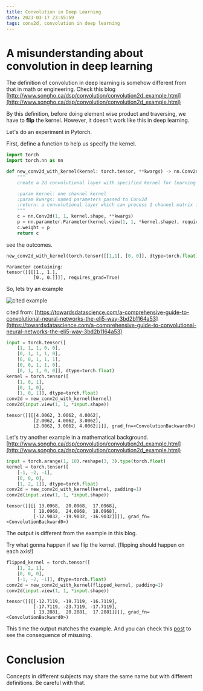 ```yaml
---
title: Convolution in Deep Learning
date: 2023-03-17 23:55:59
tags: conv2d, convolution in deep learning
---
```

# A misunderstanding about convolution in deep learning

The definition of convolution in deep learning is somehow different from that in math or engineering.
Check this blog [http://www.songho.ca/dsp/convolution/convolution2d_example.html](http://www.songho.ca/dsp/convolution/convolution2d_example.html)

By this definition, before doing element wise product and traversing, we have to **flip** the kernel. However, it doesn't work like this in deep learning.

Let's do an experiment in Pytorch.

First, define a function to help us specify the kernel.


```python
import torch
import torch.nn as nn
```


```python
def new_conv2d_with_kernel(kernel: torch.tensor, **kwargs) -> nn.Conv2d:
    """
    create a 2d convolutional layer with specified kernel for learning convolution operation in deep learning

    :param kernel: one channel kernel
    :param kwargs: named parameters passed to Conv2d
    :return: a convolutional layer which can process 1 channel matrix for 1 batch
    """
    c = nn.Conv2d(1, 1, kernel.shape, **kwargs)
    p = nn.parameter.Parameter(kernel.view(1, 1, *kernel.shape), requires_grad=True)    #Only Tensors of floating point and complex dtype can require gradients
    c.weight = p
    return c
```

see the outcomes.


```python
new_conv2d_with_kernel(torch.tensor([[1,1], [0, 0]], dtype=torch.float)).weight
```




    Parameter containing:
    tensor([[[[1., 1.],
              [0., 0.]]]], requires_grad=True)



So, lets try an example

![cited example](https://miro.medium.com/v2/resize:fit:1052/1*GcI7G-JLAQiEoCON7xFbhg.gif)

cited from: [https://towardsdatascience.com/a-comprehensive-guide-to-convolutional-neural-networks-the-eli5-way-3bd2b1164a53](https://towardsdatascience.com/a-comprehensive-guide-to-convolutional-neural-networks-the-eli5-way-3bd2b1164a53)


```python
input = torch.tensor([
    [1, 1, 1, 0, 0],
    [0, 1, 1, 1, 0],
    [0, 0, 1, 1, 1],
    [0, 0, 1, 1, 0],
    [0, 1, 1, 0, 0]], dtype=torch.float)
kernel = torch.tensor([
    [1, 0, 1],
    [0, 1, 0],
    [1, 0, 1]], dtype=torch.float)
conv2d = new_conv2d_with_kernel(kernel)
conv2d(input.view(1, 1, *input.shape))
```




    tensor([[[[4.0062, 3.0062, 4.0062],
              [2.0062, 4.0062, 3.0062],
              [2.0062, 3.0062, 4.0062]]]], grad_fn=<ConvolutionBackward0>)



Let's try another example in a mathematical background.
[http://www.songho.ca/dsp/convolution/convolution2d_example.html](http://www.songho.ca/dsp/convolution/convolution2d_example.html)


```python
input = torch.arange(1, 10).reshape(3, 3).type(torch.float)
kernel = torch.tensor([
    [-1, -2, -1],
    [0, 0, 0],
    [1, 2, 1]], dtype=torch.float)
conv2d = new_conv2d_with_kernel(kernel, padding=1)
conv2d(input.view(1, 1, *input.shape))
```




    tensor([[[[ 13.0968,  20.0968,  17.0968],
              [ 18.0968,  24.0968,  18.0968],
              [-12.9032, -19.9032, -16.9032]]]], grad_fn=<ConvolutionBackward0>)



The output is different from the example in this blog.

Try what gonna happen if we flip the kernel. (flipping should happen on each axis!)


```python
flipped_kernel = torch.tensor([
    [1, 2, 1],
    [0, 0, 0],
    [-1, -2, -1]], dtype=torch.float)
conv2d = new_conv2d_with_kernel(flipped_kernel, padding=1)
conv2d(input.view(1, 1, *input.shape))
```




    tensor([[[[-12.7119, -19.7119, -16.7119],
              [-17.7119, -23.7119, -17.7119],
              [ 13.2881,  20.2881,  17.2881]]]], grad_fn=<ConvolutionBackward0>)



This time the output matches the example. And you can check this [post](https://cs.stackexchange.com/questions/11591/2d-convolution-flipping-the-kernel) to see the consequence of misusing.

# Conclusion

Concepts in different subjects may share the same name but with different definitions. Be careful with that.

